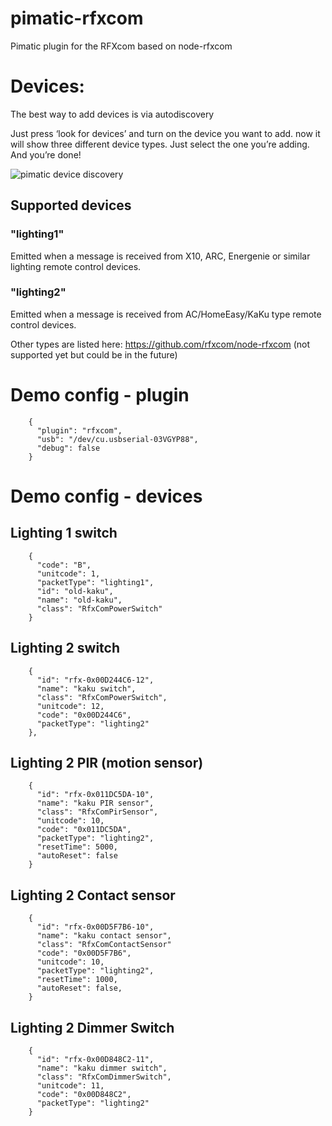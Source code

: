 # pimatic-rfxcom

Pimatic plugin for the RFXcom based on node-rfxcom

# Devices:
The best way to add devices is via autodiscovery

Just press ‘look for devices’ and turn on the device you want to add. now it will show three different device types. Just select the one you’re adding. And you’re done!

![pimatic device discovery](https://d17oy1vhnax1f7.cloudfront.net/items/110c2a0q20040V0F3k2M/Schermafbeelding%202017-01-20%20om%2019.04.03.png)

## Supported devices

### "lighting1"

Emitted when a message is received from X10, ARC, Energenie or similar lighting remote control devices.

### "lighting2"

Emitted when a message is received from AC/HomeEasy/KaKu type remote control devices.

Other types are listed here: https://github.com/rfxcom/node-rfxcom (not supported yet but could be in the future)


# Demo config - plugin

```
    {
      "plugin": "rfxcom",
      "usb": "/dev/cu.usbserial-03VGYP88",
      "debug": false
    }
```

# Demo config - devices


## Lighting 1 switch

```
    {
      "code": "B",
      "unitcode": 1,
      "packetType": "lighting1",
      "id": "old-kaku",
      "name": "old-kaku",
      "class": "RfxComPowerSwitch"
    }
```

## Lighting 2 switch

```
    {
      "id": "rfx-0x00D244C6-12",
      "name": "kaku switch",
      "class": "RfxComPowerSwitch",
      "unitcode": 12,
      "code": "0x00D244C6",
      "packetType": "lighting2"
    },
```

## Lighting 2 PIR (motion sensor)

```
    {
      "id": "rfx-0x011DC5DA-10",
      "name": "kaku PIR sensor",
      "class": "RfxComPirSensor",
      "unitcode": 10,
      "code": "0x011DC5DA",
      "packetType": "lighting2",
      "resetTime": 5000,
      "autoReset": false
    }
```

## Lighting 2 Contact sensor

```
    {
      "id": "rfx-0x00D5F7B6-10",
      "name": "kaku contact sensor",
      "class": "RfxComContactSensor"
      "code": "0x00D5F7B6",
      "unitcode": 10,
      "packetType": "lighting2",
      "resetTime": 1000,
      "autoReset": false,
    }
```

## Lighting 2 Dimmer Switch

```
    {
      "id": "rfx-0x00D848C2-11",
      "name": "kaku dimmer switch",
      "class": "RfxComDimmerSwitch",
      "unitcode": 11,
      "code": "0x00D848C2",
      "packetType": "lighting2"
    }
```
